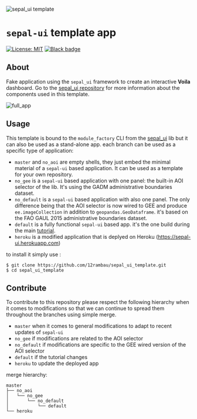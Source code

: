![sepal_ui template](https://raw.githubusercontent.com/openforis/sepal-doc/master/docs/source/_images/sepal_header.png)

# `sepal-ui` template app

[![License: MIT](https://img.shields.io/badge/License-MIT-yellow.svg)](https://github.com/12rambau/sepal_ui_template/blob/no_default/LICENSE)
[![Black badge](https://img.shields.io/badge/code%20style-black-000000.svg)](https://github.com/psf/black)

## About 

Fake application using the `sepal_ui` framework to create an interactive **Voila** dashboard.
Go to the [sepal_ui repository](https://github.com/12rambau/sepal_ui) for more information about the components used in this template.

![full_app](https://raw.githubusercontent.com/12rambau/sepal_ui/master/docs/source/_image/sepal_ui_demo.gif)

## Usage 

This template is bound to the `module_factory` CLI from the [sepal_ui](https://github.com/12rambau/sepal_ui) lib but it can also be used as a stand-alone app. each branch can be used as a specific type of application: 

- `master` and `no_aoi` are empty shells, they just embed the minimal material of a `sepal-ui` based application. It can be used as a template for your own repository. 
- `no_gee` is a `sepal-ui` based application with one panel: the built-in AOI selector of the lib. It's using the GADM administrative boundaries dataset.
- `no_default` is a `sepal-ui` based application with also one panel. The only difference being that the AOI selector is now wired to GEE and produce `ee.imageCollection` in addition to `geopandas.GeoDataframe`. it's based on the FAO GAUL 2015 administrative boundaries dataset.
- `default` is a fully functional `sepal-ui` based app. it's the one build during the main [tutorial](https://sepal-ui.readthedocs.io/en/latest/tutorials/sepalize.html).
- `heroku` is a modified application that is deplyed on Heroku (https://sepal-ui.herokuapp.com)

to install it simply use : 

```
$ git clone https://github.com/12rambau/sepal_ui_template.git
$ cd sepal_ui_template
```
## Contribute

To contribute to this repository please respect the following hierarchy when it comes to modifications so that we can continue to spread them throughout the branches using simple merge. 

- `master` when it comes to general modifications to adapt to recent updates of `sepal-ui`
- `no_gee` if modifications are related to the AOI selector
- `no_default` if modifications are specific to the GEE wired version of the AOI selector 
- `default` if the tutorial changes
- `heroku` to update the deployed app

merge hierarchy: 

```
master
├── no_aoi
│   └── no_gee
│       └── no_default
│           └── default
└── heroku
```


